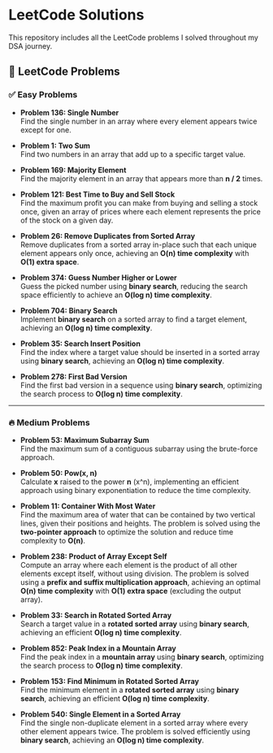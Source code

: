   # LeetCode Solutions

  This repository includes all the LeetCode problems I solved throughout my DSA journey.

  ## 🎯 LeetCode Problems

  ### ✅ Easy Problems
  - **Problem 136: Single Number**  
    Find the single number in an array where every element appears twice except for one.

  - **Problem 1: Two Sum**  
    Find two numbers in an array that add up to a specific target value.

  - **Problem 169: Majority Element**  
    Find the majority element in an array that appears more than **n / 2** times.

  - **Problem 121: Best Time to Buy and Sell Stock**  
    Find the maximum profit you can make from buying and selling a stock once, given an array of prices where each element represents the price of the stock on a given day.

  - **Problem 26: Remove Duplicates from Sorted Array**  
    Remove duplicates from a sorted array in-place such that each unique element appears only once, achieving an **O(n) time complexity** with **O(1) extra space**.

  - **Problem 374: Guess Number Higher or Lower**  
    Guess the picked number using **binary search**, reducing the search space efficiently to achieve an **O(log n) time complexity**.

  - **Problem 704: Binary Search**  
    Implement **binary search** on a sorted array to find a target element, achieving an **O(log n) time complexity**.

  - **Problem 35: Search Insert Position**  
    Find the index where a target value should be inserted in a sorted array using **binary search**, achieving an **O(log n) time complexity**.

  - **Problem 278: First Bad Version**  
    Find the first bad version in a sequence using **binary search**, optimizing the search process to **O(log n) time complexity**.

  ---

  ### 🔥 Medium Problems
  - **Problem 53: Maximum Subarray Sum**  
    Find the maximum sum of a contiguous subarray using the brute-force approach.

  - **Problem 50: Pow(x, n)**  
    Calculate **x** raised to the power **n** (x^n), implementing an efficient approach using binary exponentiation to reduce the time complexity.

  - **Problem 11: Container With Most Water**  
    Find the maximum area of water that can be contained by two vertical lines, given their positions and heights. The problem is solved using the **two-pointer approach** to optimize the solution and reduce time complexity to **O(n)**.

  - **Problem 238: Product of Array Except Self**  
    Compute an array where each element is the product of all other elements except itself, without using division. The problem is solved using a **prefix and suffix multiplication approach**, achieving an optimal **O(n) time complexity** with **O(1) extra space** (excluding the output array).

  - **Problem 33: Search in Rotated Sorted Array**  
    Search a target value in a **rotated sorted array** using **binary search**, achieving an efficient **O(log n) time complexity**.

  - **Problem 852: Peak Index in a Mountain Array**  
    Find the peak index in a **mountain array** using **binary search**, optimizing the search process to **O(log n) time complexity**.

  - **Problem 153: Find Minimum in Rotated Sorted Array**  
    Find the minimum element in a **rotated sorted array** using **binary search**, achieving an efficient **O(log n) time complexity**.

  - **Problem 540: Single Element in a Sorted Array**  
    Find the single non-duplicate element in a sorted array where every other element appears twice. The problem is solved efficiently using **binary search**, achieving an **O(log n) time complexity**.